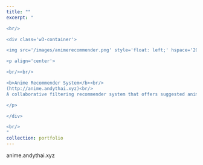 ```yaml
---
title: ""
excerpt: "  

<br/>

<div class='w3-container'>

<img src='/images/animerecommender.png' style='float: left;' hspace='20'>

<p align='center'>

<br/><br/>

<b>Anime Recommender System</b><br/>
(http://anime.andythai.xyz)<br/>
A collaborative filtering recommender system that offers suggested anime based on given user preferences and viewing history, taken from a Kaggle dataset containing MyAnimeList.net users.

</p>

</div>

<br/>
"
collection: portfolio
---
```


anime.andythai.xyz
